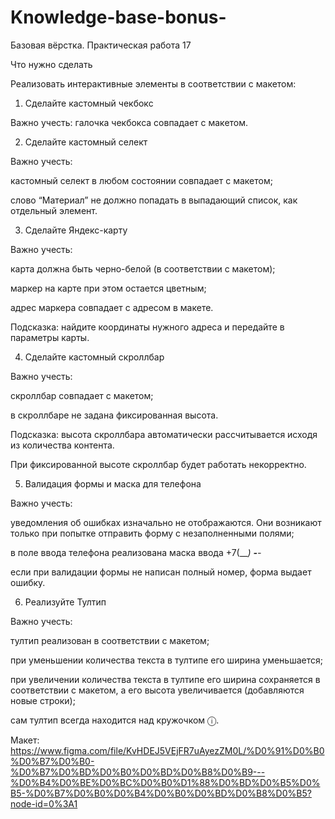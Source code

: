 # Knowledge-base-bonus-
Базовая вёрстка. Практическая работа 17

Что нужно сделать

Реализовать интерактивные элементы в соответствии с макетом:

1. Сделайте кастомный чекбокс

Важно учесть: галочка чекбокса совпадает с макетом.

2. Сделайте кастомный селект

Важно учесть:

кастомный селект в любом состоянии совпадает с макетом;

слово “Материал” не должно попадать в выпадающий список, как отдельный элемент.

3. Сделайте Яндекс-карту

Важно учесть:

  карта должна быть черно-белой (в соответствии с макетом);

  маркер на карте при этом остается цветным;

  адрес маркера совпадает с адресом в макете.

Подсказка: найдите координаты нужного адреса и передайте в параметры карты.

4. Сделайте кастомный скроллбар

Важно учесть:

  скроллбар совпадает с макетом;
  
  в скроллбаре не задана фиксированная высота.
  
Подсказка: высота скроллбара автоматически рассчитывается исходя из количества контента.

  При фиксированной высоте скроллбар будет работать некорректно.

5. Валидация формы и маска для телефона

Важно учесть:

уведомления об ошибках изначально не отображаются. Они возникают только при попытке отправить форму с незаполненными полями;

в поле ввода телефона реализована маска ввода +7(___) ___-__-__

если при валидации формы не написан полный номер, форма выдает ошибку.

6. Реализуйте Тултип

Важно учесть:

тултип реализован в соответствии с макетом;

при уменьшении количества текста в тултипе его ширина уменьшается;

при увеличении количества текста в тултипе его ширина сохраняется в соответствии с макетом, а его высота увеличивается (добавляются новые строки);

сам тултип всегда находится над кружочком ⓘ.

Макет: https://www.figma.com/file/KvHDEJ5VEjFR7uAyezZM0L/%D0%91%D0%B0%D0%B7%D0%B0-%D0%B7%D0%BD%D0%B0%D0%BD%D0%B8%D0%B9---%D0%B4%D0%BE%D0%BC%D0%B0%D1%88%D0%BD%D0%B5%D0%B5-%D0%B7%D0%B0%D0%B4%D0%B0%D0%BD%D0%B8%D0%B5?node-id=0%3A1
